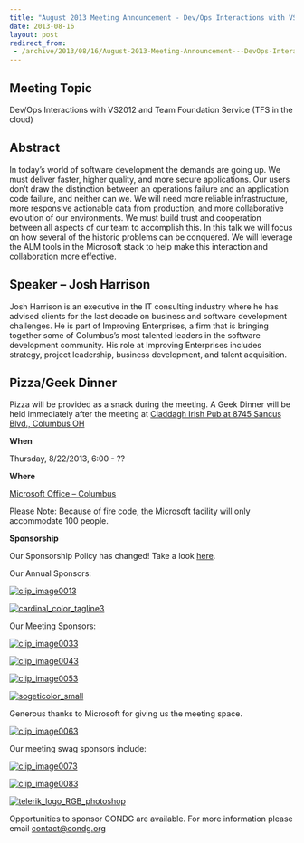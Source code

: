 ```yaml
---
title: "August 2013 Meeting Announcement - Dev/Ops Interactions with VS2012 and Team Foundation Service"
date: 2013-08-16
layout: post
redirect_from:
 - /archive/2013/08/16/August-2013-Meeting-Announcement---DevOps-Interactions-with-VS2012-and.aspx
---
```


## Meeting Topic

Dev/Ops Interactions with VS2012 and Team Foundation Service (TFS in the cloud)

## Abstract

In today’s world of software development the demands are going up. We must deliver faster, higher quality, and more secure applications. Our users don’t draw the distinction between an operations failure and an application code failure, and neither can we. We will need more reliable infrastructure, more responsive actionable data from production, and more collaborative evolution of our environments. We must build trust and cooperation between all aspects of our team to accomplish this. In this talk we will focus on how several of the historic problems can be conquered. We will leverage the ALM tools in the Microsoft stack to help make this interaction and collaboration more effective.

## Speaker – Josh Harrison

Josh Harrison is an executive in the IT consulting industry where he has advised clients for the last decade on business and software development challenges. He is part of Improving Enterprises, a firm that is bringing together some of Columbus’s most talented leaders in the software development community. His role at Improving Enterprises includes strategy, project leadership, business development, and talent acquisition.

## Pizza/Geek Dinner

Pizza will be provided as a snack during the meeting. A Geek Dinner will be held immediately after the meeting at [Claddagh Irish Pub at 8745 Sancus Blvd., Columbus OH](http://www.bing.com/local/details.aspx?lid=YN671x11725012&amp;qt=yp&amp;what=claddagh&amp;where=Columbus,+Ohio&amp;s_cid=ansPhBkYp02&amp;mkt=en-us&amp;q=claddagh&amp;FORM=LARE)

**When**

Thursday, 8/22/2013, 6:00 - ??

**Where**

[Microsoft Office – Columbus](http://maps.google.com/maps?f=q&amp;hl=en&amp;q=8800+Lyra+Dr.+Columbus,+OH+43240&amp;om=1)

Please Note: Because of fire code, the Microsoft facility will only accommodate 100 people.

**Sponsorship**

Our Sponsorship Policy has changed! Take a look [here](http://www.condg.org/documents/Sponsorship%20Policy.pdf).

Our Annual Sponsors:

[![clip_image0013](http://condg.org/images/condg_org/Windows-Live-Writer/January-2013-Meeting-Announcement--_DBCD/clip_image0013_836cae65-6416-43f8-9634-cdf52c5f00a8.jpg "clip_image0013")](http://www.improvingenterprises.com)

[![cardinal_color_tagline3](http://condg.org/images/condg_org/Windows-Live-Writer/April-2013-Meeting-Announcement---MSMQ-a_B4CC/cardinal_color_tagline3_aa7a59d8-6af9-4071-a3c6-715999b671b0.jpg "cardinal_color_tagline3")](http://www.cardinalsolutions.com)

Our Meeting Sponsors:

[![clip_image0033](http://condg.org/images/condg_org/Windows-Live-Writer/January-2013-Meeting-Announcement--_DBCD/clip_image0033_345d4739-b377-4eef-b0cc-de2ce488a588.png "clip_image0033")](http://hmbnet.com)

[![clip_image0043](http://condg.org/images/condg_org/Windows-Live-Writer/January-2013-Meeting-Announcement--_DBCD/clip_image0043_1957482a-841d-4ea5-a04d-97057017247b.jpg "clip_image0043")](http://iccohio.com)

[![clip_image0053](http://condg.org/images/condg_org/Windows-Live-Writer/January-2013-Meeting-Announcement--_DBCD/clip_image0053_2dcab694-3305-4217-bd01-3197dce29f31.png "clip_image0053")](http://www.appdynamics.com)

[![sogeticolor_small](http://condg.org/images/condg_org/Windows-Live-Writer/January-2013-Meeting-Announcement--_DBCD/sogeticolor_small_thumb.gif "sogeticolor_small")](http://us.sogeti.com)

Generous thanks to Microsoft for giving us the meeting space.

[![clip_image0063](http://condg.org/images/condg_org/Windows-Live-Writer/January-2013-Meeting-Announcement--_DBCD/clip_image0063_017112b5-ebbc-4d6b-9105-9a99563d1af4.png "clip_image0063")](http://www.microsoft.com)

Our meeting swag sponsors include:

[![clip_image0073](http://condg.org/images/condg_org/Windows-Live-Writer/January-2013-Meeting-Announcement--_DBCD/clip_image0073_813519ba-ec40-4014-b290-0f59941c9ad2.gif "clip_image0073")](http://www.jetbrains.com/)

[![clip_image0083](http://condg.org/images/condg_org/Windows-Live-Writer/January-2013-Meeting-Announcement--_DBCD/clip_image0083_5c7c9dad-55ae-4900-8acf-50958e89728c.png "clip_image0083")](http://tekpub.com)

[![telerik_logo_RGB_photoshop](http://condg.org/images/condg_org/Windows-Live-Writer/January-2013-Meeting-Announcement--_DBCD/telerik_logo_RGB_photoshop_thumb.jpg "telerik_logo_RGB_photoshop")](http://www.telerik.com)

Opportunities to sponsor CONDG are available. For more information please email [contact@condg.org](mailto:contact@condg.org)
